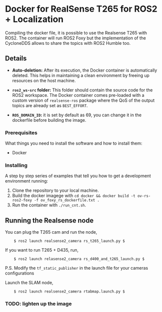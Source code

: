 # Docker for RealSense T265 for ROS2 + Localization 
Compiling the docker file, it is possible to use the Realsense T265 with ROS2. 
The container will run ROS2 Foxy but the implementation of the CycloneDDS allows to share the topics
with ROS2 Humble too. 


## Details

- **Auto-deletion:** After its execution, the Docker container is automatically deleted. This helps in maintaining a clean environment by freeing up resources on the host machine.

- **`ros2_ws-src` folder:** This folder should contain the source code for the ROS2 workspace. The Docker container comes pre-loaded with a custom version of `realsense-ros` package where the QoS of the output topics are already set as `BEST_EFFORT`.

- **`ROS_DOMAIN_ID`:** it is set by default as 69, you can change it in the dockerfile before building the image.

### Prerequisites

What things you need to install the software and how to install them:

- Docker 

### Installing

A step by step series of examples that tell you how to get a development environment running:

1. Clone the repository to your local machine.
2. Build the docker imagege with `cd docker && docker build -t ov-rs-ros2-foxy -f ov_foxy_rs_dockerfile.txt .`
3. Run the container with `./run_cnt.sh`.

## Running the Realsense node

You can plug the T265 cam and run the node,

        $ ros2 launch realsense2_camera rs_t265_launch.py $

If you want to run T265 + D435, run,

        $ ros2 launch relasense2_camera rs_d400_and_t265_launch.py $

P.S. Modify the `tf_static_publisher` in the launch file for your cameras configurations

Launch the SLAM node,

        $ ros2 launch realsense2_camera rtabmap.launch.py $



### TODO: lighten up the image